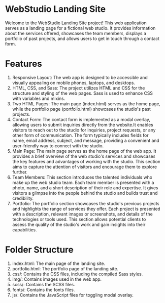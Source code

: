 # WebStudio Landing Site

Welcome to the WebStudio Landing Site project! This web application serves as a landing page for a fictional web studio. It provides information about the services offered, showcases the team members, displays a portfolio of past projects, and allows users to get in touch through a contact form.

# Features
1. Responsive Layout: The web app is designed to be accessible and visually appealing on mobile phones, laptops, and desktops.
2. HTML, CSS, and Sass: The project utilizes HTML and CSS for the structure and styling of the web pages. Sass is used to enhance CSS with variables and mixins.
3. Two HTML Pages: The main page (index.html) serves as the home page, while the portfolio page (portfolio.html) showcases the studio's past projects.
4. Contact Form: The contact form is implemented as a modal overlay, allowing users to submit inquiries directly from the website.It enables visitors to reach out to the studio for inquiries, project requests, or any other form of communication. The form typically includes fields for name, email address, subject, and message, providing a convenient and user-friendly way to connect with the studio.
5. Main Page: The main page serves as the home page of the web app. It provides a brief overview of the web studio's services and showcases the key features and advantages of working with the studio. This section aims to capture the attention of visitors and encourage them to explore further.
6. Team Members: This section introduces the talented individuals who make up the web studio team. Each team member is presented with a photo, name, and a short description of their role and expertise. It gives visitors a glimpse into the people behind the studio and builds trust and credibility.
7. Portfolio: The portfolio section showcases the studio's previous projects and highlights the range of services they offer. Each project is presented with a description, relevant images or screenshots, and details of the technologies or tools used. This section allows potential clients to assess the quality of the studio's work and gain insights into their capabilities.


# Folder Structure
1. index.html: The main page of the landing site.
2. portfolio.html: The portfolio page of the landing site.
3. css/: Contains the CSS files, including the compiled Sass styles.
4. img/: Contains images used in the web app.
5. scss/: Contains the SCSS files.
5. fonts/: Contains the fonts files.
5. js/: Contains the JavaScript files for toggling modal overlay.
